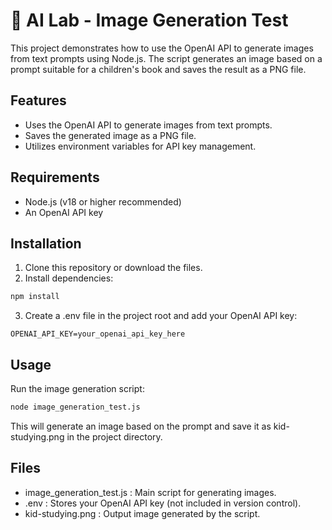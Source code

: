 # 🧪 AI Lab - Image Generation Test

This project demonstrates how to use the OpenAI API to generate images from text prompts using Node.js. The script generates an image based on a prompt suitable for a children's book and saves the result as a PNG file.

## Features

- Uses the OpenAI API to generate images from text prompts.
- Saves the generated image as a PNG file.
- Utilizes environment variables for API key management.

## Requirements

- Node.js (v18 or higher recommended)
- An OpenAI API key

## Installation

1. Clone this repository or download the files.
2. Install dependencies:

```bash
npm install
```
3. Create a .env file in the project root and add your OpenAI API key:
   
```plaintext
OPENAI_API_KEY=your_openai_api_key_here
```

## Usage
Run the image generation script:

```bash
node image_generation_test.js
 ```

This will generate an image based on the prompt and save it as kid-studying.png in the project directory.

## Files
- image_generation_test.js : Main script for generating images.
- .env : Stores your OpenAI API key (not included in version control).
- kid-studying.png : Output image generated by the script.
